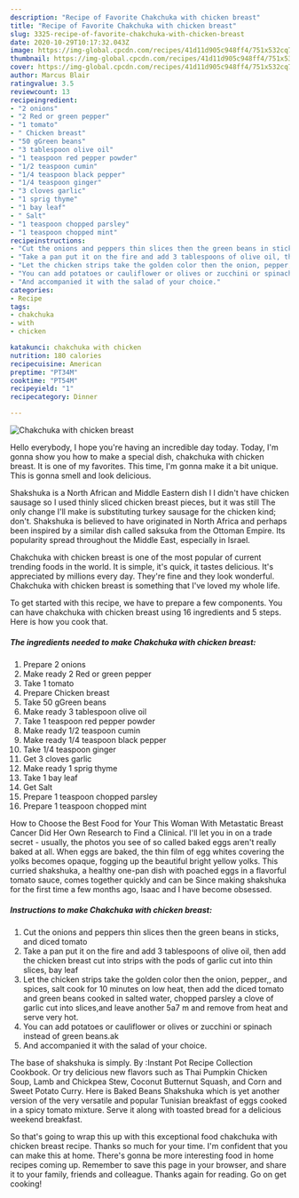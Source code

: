 ```yaml
---
description: "Recipe of Favorite Chakchuka with chicken breast"
title: "Recipe of Favorite Chakchuka with chicken breast"
slug: 3325-recipe-of-favorite-chakchuka-with-chicken-breast
date: 2020-10-29T10:17:32.043Z
image: https://img-global.cpcdn.com/recipes/41d11d905c948ff4/751x532cq70/chakchuka-with-chicken-breast-recipe-main-photo.jpg
thumbnail: https://img-global.cpcdn.com/recipes/41d11d905c948ff4/751x532cq70/chakchuka-with-chicken-breast-recipe-main-photo.jpg
cover: https://img-global.cpcdn.com/recipes/41d11d905c948ff4/751x532cq70/chakchuka-with-chicken-breast-recipe-main-photo.jpg
author: Marcus Blair
ratingvalue: 3.5
reviewcount: 13
recipeingredient:
- "2 onions"
- "2 Red or green pepper"
- "1 tomato"
- " Chicken breast"
- "50 gGreen beans"
- "3 tablespoon olive oil"
- "1 teaspoon red pepper powder"
- "1/2 teaspoon cumin"
- "1/4 teaspoon black pepper"
- "1/4 teaspoon ginger"
- "3 cloves garlic"
- "1 sprig thyme"
- "1 bay leaf"
- " Salt"
- "1 teaspoon chopped parsley"
- "1 teaspoon chopped mint"
recipeinstructions:
- "Cut the onions and peppers thin slices then the green beans in sticks, and diced tomato"
- "Take a pan put it on the fire and add 3 tablespoons of olive oil, then add the chicken breast cut into strips with the pods of garlic cut into thin slices, bay leaf"
- "Let the chicken strips take the golden color then the onion, pepper,, and spices, salt cook for 10 minutes on low heat, then add the diced tomato and green beans cooked in salted water, chopped parsley a clove of garlic cut into slices,and leave another 5a7 m and remove from heat and serve very hot."
- "You can add potatoes or cauliflower or olives or zucchini or spinach instead of green beans.ak"
- "And accompanied it with the salad of your choice."
categories:
- Recipe
tags:
- chakchuka
- with
- chicken

katakunci: chakchuka with chicken 
nutrition: 180 calories
recipecuisine: American
preptime: "PT34M"
cooktime: "PT54M"
recipeyield: "1"
recipecategory: Dinner

---
```



![Chakchuka with chicken breast](https://img-global.cpcdn.com/recipes/41d11d905c948ff4/751x532cq70/chakchuka-with-chicken-breast-recipe-main-photo.jpg)

Hello everybody, I hope you're having an incredible day today. Today, I'm gonna show you how to make a special dish, chakchuka with chicken breast. It is one of my favorites. This time, I'm gonna make it a bit unique. This is gonna smell and look delicious.

Shakshuka is a North African and Middle Eastern dish I I didn&#39;t have chicken sausage so I used thinly sliced chicken breast pieces, but it was still The only change I&#39;ll make is substituting turkey sausage for the chicken kind; don&#39;t. Shakshuka is believed to have originated in North Africa and perhaps been inspired by a similar dish called saksuka from the Ottoman Empire. Its popularity spread throughout the Middle East, especially in Israel.

Chakchuka with chicken breast is one of the most popular of current trending foods in the world. It is simple, it's quick, it tastes delicious. It's appreciated by millions every day. They're fine and they look wonderful. Chakchuka with chicken breast is something that I've loved my whole life.


To get started with this recipe, we have to prepare a few components. You can have chakchuka with chicken breast using 16 ingredients and 5 steps. Here is how you cook that.

<!--inarticleads1-->

##### The ingredients needed to make Chakchuka with chicken breast:

1. Prepare 2 onions
1. Make ready 2 Red or green pepper
1. Take 1 tomato
1. Prepare  Chicken breast
1. Take 50 gGreen beans
1. Make ready 3 tablespoon olive oil
1. Take 1 teaspoon red pepper powder
1. Make ready 1/2 teaspoon cumin
1. Make ready 1/4 teaspoon black pepper
1. Take 1/4 teaspoon ginger
1. Get 3 cloves garlic
1. Make ready 1 sprig thyme
1. Take 1 bay leaf
1. Get  Salt
1. Prepare 1 teaspoon chopped parsley
1. Prepare 1 teaspoon chopped mint


How to Choose the Best Food for Your This Woman With Metastatic Breast Cancer Did Her Own Research to Find a Clinical. I&#39;ll let you in on a trade secret - usually, the photos you see of so called baked eggs aren&#39;t really baked at all. When eggs are baked, the thin film of egg whites covering the yolks becomes opaque, fogging up the beautiful bright yellow yolks. This curried shakshuka, a healthy one-pan dish with poached eggs in a flavorful tomato sauce, comes together quickly and can be Since making shakshuka for the first time a few months ago, Isaac and I have become obsessed. 

<!--inarticleads2-->

##### Instructions to make Chakchuka with chicken breast:

1. Cut the onions and peppers thin slices then the green beans in sticks, and diced tomato
1. Take a pan put it on the fire and add 3 tablespoons of olive oil, then add the chicken breast cut into strips with the pods of garlic cut into thin slices, bay leaf
1. Let the chicken strips take the golden color then the onion, pepper,, and spices, salt cook for 10 minutes on low heat, then add the diced tomato and green beans cooked in salted water, chopped parsley a clove of garlic cut into slices,and leave another 5a7 m and remove from heat and serve very hot.
1. You can add potatoes or cauliflower or olives or zucchini or spinach instead of green beans.ak
1. And accompanied it with the salad of your choice.


The base of shakshuka is simply. By :Instant Pot Recipe Collection Cookbook. Or try delicious new flavors such as Thai Pumpkin Chicken Soup, Lamb and Chickpea Stew, Coconut Butternut Squash, and Corn and Sweet Potato Curry. Here is Baked Beans Shakshuka which is yet another version of the very versatile and popular Tunisian breakfast of eggs cooked in a spicy tomato mixture. Serve it along with toasted bread for a delicious weekend breakfast. 

So that's going to wrap this up with this exceptional food chakchuka with chicken breast recipe. Thanks so much for your time. I'm confident that you can make this at home. There's gonna be more interesting food in home recipes coming up. Remember to save this page in your browser, and share it to your family, friends and colleague. Thanks again for reading. Go on get cooking!
